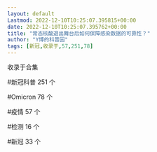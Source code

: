 ```yaml
---
layout: default
Lastmod: 2022-12-10T10:25:07.395815+00:00
date: 2022-12-10T10:25:07.395762+00:00
title: "常态核酸退出舞台后如何保障感染数据的可靠性？"
author: "Y博的科普园"
tags: [新冠,收录于,57,251,78]
---
```


收录于合集

#新冠科普 251 个

#Omicron 78 个

#疫情 57 个

#检测 16 个

#新冠 33 个

